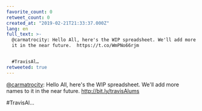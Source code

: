 ```yaml
---
favorite_count: 0
retweet_count: 0
created_at: "2019-02-21T21:33:37.000Z"
lang: en
full_text: >-
  @carmatrocity: Hello All, here's the WIP spreadsheet. We'll add more names to
  it in the near future.  https://t.co/WmPNo66rjm


  #TravisAl…
retweeted: true
---
```


[@carmatrocity](https://twitter.com/carmatrocity): Hello All, here's the WIP
spreadsheet. We'll add more names to it in the near future.
<http://bit.ly/travisAlums>

#TravisAl…
